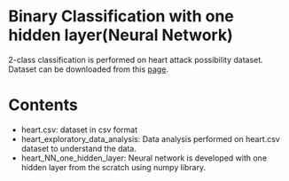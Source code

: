 # Binary Classification with one hidden layer(Neural Network)
2-class classification is performed on heart attack possibility dataset. Dataset can be downloaded from this [page](https://www.kaggle.com/nareshbhat/health-care-data-set-on-heart-attack-possibility?select=heart.csv).
# Contents
- heart.csv: dataset in csv format 
- heart_exploratory_data_analysis: Data analysis performed on heart.csv dataset to understand the data.
- heart_NN_one_hidden_layer: Neural network is developed with one hidden layer from the scratch using numpy library.
